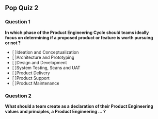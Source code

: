 ## Pop Quiz 2

### Question 1

**In which phase of the Product Engineering Cycle should teams ideally focus on determining if a proposed product or feature is worth pursuing or not ?**

- [ ]Ideation and Conceptualization
- [ ]Architecture and Prototyping
- [ ]Design and Development
- [ ]System Testing, Scans and UAT
- [ ]Product Delivery
- [ ]Product Support
- [ ]Product Maintenance

### Question 2

**What should a team create as a declaration of their Product Engineering values and principles, a Product Engineering ... ?**

